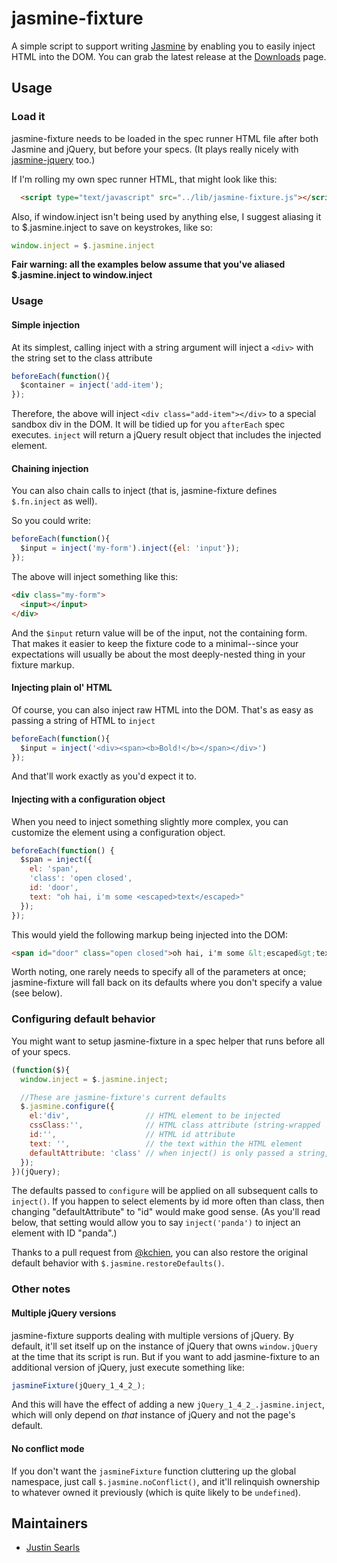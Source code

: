 # jasmine-fixture

A simple script to support writing [Jasmine](http://pivotal.github.com/jasmine) by enabling you to easily inject HTML into the DOM. You can grab the latest release at the [Downloads](https://github.com/searls/jasmine-fixture/downloads) page.

## Usage

### Load it

jasmine-fixture needs to be loaded in the spec runner HTML file after both Jasmine and jQuery, but before your specs. (It plays really nicely with [jasmine-jquery](https://github.com/velesin/jasmine-jquery) too.)

If I'm rolling my own spec runner HTML, that might look like this:

``` html
  <script type="text/javascript" src="../lib/jasmine-fixture.js"></script>
```

Also, if window.inject isn't being used by anything else, I suggest aliasing it to $.jasmine.inject to save on keystrokes, like so:

``` javascript
window.inject = $.jasmine.inject
```

**Fair warning: all the examples below assume that you've aliased $.jasmine.inject to window.inject**

### Usage


#### Simple injection

At its simplest, calling inject with a string argument will inject a `<div>` with the string set to the class attribute

``` javascript
beforeEach(function(){
  $container = inject('add-item');
});
```

Therefore, the above will inject `<div class="add-item"></div>` to a special sandbox div in the DOM. It will be tidied up for you `afterEach` spec executes. `inject` will return a jQuery result object that includes the injected element.

#### Chaining injection

You can also chain calls to inject (that is, jasmine-fixture defines `$.fn.inject` as well).

So you could write:

``` javascript
beforeEach(function(){
  $input = inject('my-form').inject({el: 'input'});
});
```

The above will inject something like this:

``` html
<div class="my-form">
  <input></input>
</div>
```

And the `$input` return value will be of the input, not the containing form. That makes it easier to keep the fixture code to a minimal--since your expectations will usually be about the most deeply-nested thing in your fixture markup.

#### Injecting plain ol' HTML

Of course, you can also inject raw HTML into the DOM. That's as easy as passing a string of HTML to `inject`

``` javascript
beforeEach(function(){
  $input = inject('<div><span><b>Bold!</b></span></div>')
});
```

And that'll work exactly as you'd expect it to.

#### Injecting with a configuration object

When you need to inject something slightly more complex, you can customize the element using a configuration object.

``` javascript
beforeEach(function() {
  $span = inject({
    el: 'span',
    'class': 'open closed',
    id: 'door',
    text: "oh hai, i'm some <escaped>text</escaped>"
  });
});
```

This would yield the following markup being injected into the DOM:

``` html
<span id="door" class="open closed">oh hai, i'm some &lt;escaped&gt;text&lt;/escaped&gt;</span>
```

Worth noting, one rarely needs to specify all of the parameters at once; jasmine-fixture will fall back on its defaults where you don't specify a value (see below).


### Configuring default behavior

You might want to setup jasmine-fixture in a spec helper that runs before all of your specs.

``` javascript
(function($){
  window.inject = $.jasmine.inject;

  //These are jasmine-fixture's current defaults
  $.jasmine.configure({
    el:'div',                 // HTML element to be injected
    cssClass:'',              // HTML class attribute (string-wrapped 'class' can also be used)
    id:'',                    // HTML id attribute
    text: '',                 // the text within the HTML element
    defaultAttribute: 'class' // when inject() is only passed a string, it'll be set on this attribute
  });
})(jQuery);
```

The defaults passed to `configure` will be applied on all subsequent calls to `inject()`. If you happen to select elements by id more often than class, then changing "defaultAttribute" to "id" would make good sense. (As you'll read below, that setting would allow you to say `inject('panda')` to inject an element with ID "panda".)

Thanks to a pull request from [@kchien](https://github.com/kchien), you can also restore the original default behavior with `$.jasmine.restoreDefaults()`.

### Other notes

#### Multiple jQuery versions

jasmine-fixture supports dealing with multiple versions of jQuery. By default, it'll set itself up on the instance of jQuery that owns `window.jQuery` at the time that its script is run. But if you want to add jasmine-fixture to an additional version of jQuery, just execute something like:

``` javascript
jasmineFixture(jQuery_1_4_2_);
```

And this will have the effect of adding a new `jQuery_1_4_2_.jasmine.inject`, which will only depend on *that* instance of jQuery and not the page's default.

#### No conflict mode

If you don't want the `jasmineFixture` function cluttering up the global namespace, just call `$.jasmine.noConflict()`, and it'll relinquish ownership to whatever owned it previously (which is quite likely to be `undefined`).

## Maintainers

* [Justin Searls](http://about.me/searls)